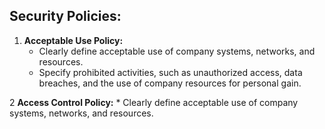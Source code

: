 ## Security Policies:

1. **Acceptable Use Policy:**
    * Clearly define acceptable use of company systems, networks, and resources.
    * Specify prohibited activities, such as unauthorized access, data breaches, and the use of company resources for personal gain.

2 **Access Control Policy:**
    * Clearly define acceptable use of company systems, networks, and resources.
